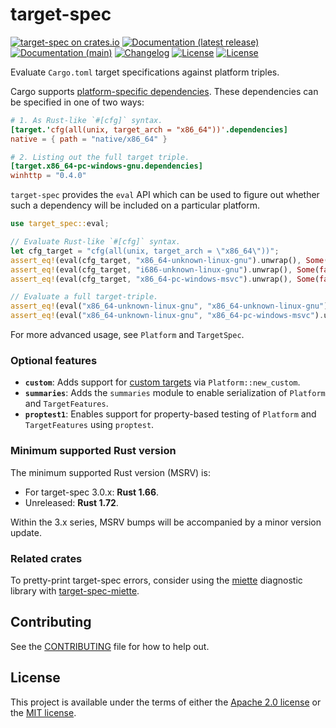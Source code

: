 # target-spec

[![target-spec on crates.io](https://img.shields.io/crates/v/target-spec)](https://crates.io/crates/target-spec)
[![Documentation (latest release)](https://img.shields.io/badge/docs-latest-brightgreen.svg)](https://docs.rs/target-spec/)
[![Documentation (main)](https://img.shields.io/badge/docs-main-purple)](https://guppy-rs.github.io/guppy/rustdoc/target_spec/)
[![Changelog](https://img.shields.io/badge/changelog-latest-blue)](CHANGELOG.md)
[![License](https://img.shields.io/badge/license-Apache-green.svg)](../LICENSE-APACHE)
[![License](https://img.shields.io/badge/license-MIT-green.svg)](../LICENSE-MIT)

Evaluate `Cargo.toml` target specifications against platform triples.

Cargo supports [platform-specific
dependencies](https://doc.rust-lang.org/cargo/reference/specifying-dependencies.html#platform-specific-dependencies).
These dependencies can be specified in one of two ways:

```toml
# 1. As Rust-like `#[cfg]` syntax.
[target.'cfg(all(unix, target_arch = "x86_64"))'.dependencies]
native = { path = "native/x86_64" }

# 2. Listing out the full target triple.
[target.x86_64-pc-windows-gnu.dependencies]
winhttp = "0.4.0"
```

`target-spec` provides the `eval` API which can be used to figure out whether such a dependency
will be included on a particular platform.

```rust
use target_spec::eval;

// Evaluate Rust-like `#[cfg]` syntax.
let cfg_target = "cfg(all(unix, target_arch = \"x86_64\"))";
assert_eq!(eval(cfg_target, "x86_64-unknown-linux-gnu").unwrap(), Some(true));
assert_eq!(eval(cfg_target, "i686-unknown-linux-gnu").unwrap(), Some(false));
assert_eq!(eval(cfg_target, "x86_64-pc-windows-msvc").unwrap(), Some(false));

// Evaluate a full target-triple.
assert_eq!(eval("x86_64-unknown-linux-gnu", "x86_64-unknown-linux-gnu").unwrap(), Some(true));
assert_eq!(eval("x86_64-unknown-linux-gnu", "x86_64-pc-windows-msvc").unwrap(), Some(false));
```

For more advanced usage, see `Platform` and `TargetSpec`.

### Optional features

* **`custom`**: Adds support for [custom
  targets](https://docs.rust-embedded.org/embedonomicon/custom-target.html) via
  `Platform::new_custom`.
* **`summaries`**: Adds the `summaries` module to enable serialization of `Platform` and
  `TargetFeatures`.
* **`proptest1`**: Enables support for property-based testing of `Platform` and
  `TargetFeatures` using `proptest`.

### Minimum supported Rust version

The minimum supported Rust version (MSRV) is:
* For target-spec 3.0.x: **Rust 1.66**.
* Unreleased: **Rust 1.72**.

Within the 3.x series, MSRV bumps will be accompanied by a minor version update.

### Related crates

To pretty-print target-spec errors, consider using the [miette](https://docs.rs/miette)
diagnostic library with [target-spec-miette](https://crates.io/crates/target-spec-miette).

## Contributing

See the [CONTRIBUTING](../CONTRIBUTING.md) file for how to help out.

## License

This project is available under the terms of either the [Apache 2.0 license](../LICENSE-APACHE) or the [MIT
license](../LICENSE-MIT).

<!--
README.md is generated from README.tpl by cargo readme. To regenerate:

cargo install cargo-readme
cargo readme > README.md
-->
